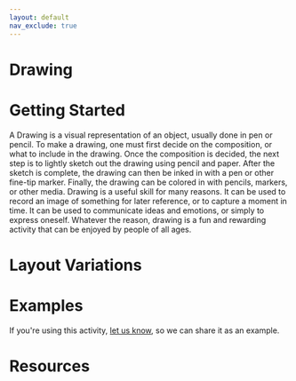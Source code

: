 ```yaml
---
layout: default
nav_exclude: true
---
```


# Drawing

# Getting Started

A Drawing is a visual representation of an object, usually done in pen or pencil. To make a drawing, one must first decide on the composition, or what to include in the drawing. Once the composition is decided, the next step is to lightly sketch out the drawing using pencil and paper. After the sketch is complete, the drawing can then be inked in with a pen or other fine-tip marker. Finally, the drawing can be colored in with pencils, markers, or other media. Drawing is a useful skill for many reasons. It can be used to record an image of something for later reference, or to capture a moment in time. It can be used to communicate ideas and emotions, or simply to express oneself. Whatever the reason, drawing is a fun and rewarding activity that can be enjoyed by people of all ages.

# Layout Variations
# Examples
If you're using this activity, [let us know](https://github.com/Standards-and-Practices/structured-rapid-development/issues/new?assignees=&labels=documentation&template=example-submission.md&title=Example+of+%5Byour+pattern+here%5D), so we can share it as an example.
# Resources